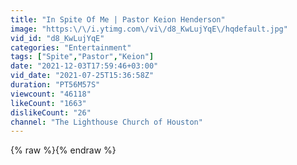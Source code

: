 ```yaml
---
title: "In Spite Of Me | Pastor Keion Henderson"
image: "https:\/\/i.ytimg.com\/vi\/d8_KwLujYqE\/hqdefault.jpg"
vid_id: "d8_KwLujYqE"
categories: "Entertainment"
tags: ["Spite","Pastor","Keion"]
date: "2021-12-03T17:59:46+03:00"
vid_date: "2021-07-25T15:36:58Z"
duration: "PT56M57S"
viewcount: "46118"
likeCount: "1663"
dislikeCount: "26"
channel: "The Lighthouse Church of Houston"
---
```

{% raw %}{% endraw %}
